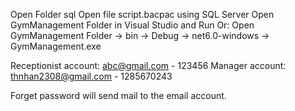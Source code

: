 
Open Folder sql
Open file script.bacpac using SQL Server
Open GymManagement Folder in Visual Studio and Run
Or: Open GymManagement Folder -> bin -> Debug -> net6.0-windows -> GymManagement.exe


Receptionist account: abc@gmail.com - 123456
Manager account: thnhan2308@gmail.com - 1285670243

Forget password will send mail to the email account.